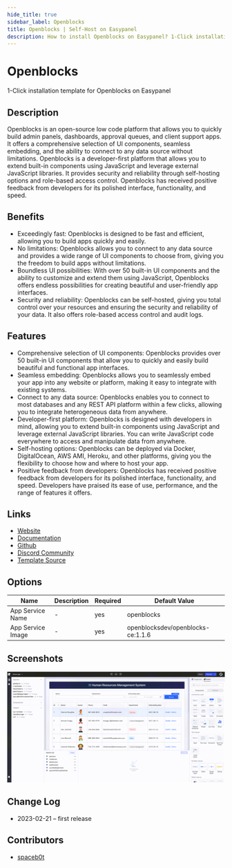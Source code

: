 ```yaml
---
hide_title: true
sidebar_label: Openblocks
title: Openblocks | Self-Host on Easypanel
description: How to install Openblocks on Easypanel? 1-Click installation template for Openblocks on Easypanel
---
```


<!-- generated -->

# Openblocks

1-Click installation template for Openblocks on Easypanel

## Description

Openblocks is an open-source low code platform that allows you to quickly build admin panels, dashboards, approval queues, and client support apps. It offers a comprehensive selection of UI components, seamless embedding, and the ability to connect to any data source without limitations. Openblocks is a developer-first platform that allows you to extend built-in components using JavaScript and leverage external JavaScript libraries. It provides security and reliability through self-hosting options and role-based access control. Openblocks has received positive feedback from developers for its polished interface, functionality, and speed.

## Benefits

- Exceedingly fast: Openblocks is designed to be fast and efficient, allowing you to build apps quickly and easily.
- No limitations: Openblocks allows you to connect to any data source and provides a wide range of UI components to choose from, giving you the freedom to build apps without limitations.
- Boundless UI possibilities: With over 50 built-in UI components and the ability to customize and extend them using JavaScript, Openblocks offers endless possibilities for creating beautiful and user-friendly app interfaces.
- Security and reliability: Openblocks can be self-hosted, giving you total control over your resources and ensuring the security and reliability of your data. It also offers role-based access control and audit logs.

## Features

- Comprehensive selection of UI components: Openblocks provides over 50 built-in UI components that allow you to quickly and easily build beautiful and functional app interfaces.
- Seamless embedding: Openblocks allows you to seamlessly embed your app into any website or platform, making it easy to integrate with existing systems.
- Connect to any data source: Openblocks enables you to connect to most databases and any REST API platform within a few clicks, allowing you to integrate heterogeneous data from anywhere.
- Developer-first platform: Openblocks is designed with developers in mind, allowing you to extend built-in components using JavaScript and leverage external JavaScript libraries. You can write JavaScript code everywhere to access and manipulate data from anywhere.
- Self-hosting options: Openblocks can be deployed via Docker, DigitalOcean, AWS AMI, Heroku, and other platforms, giving you the flexibility to choose how and where to host your app.
- Positive feedback from developers: Openblocks has received positive feedback from developers for its polished interface, functionality, and speed. Developers have praised its ease of use, performance, and the range of features it offers.

## Links

- [Website](https://openblocks.dev/)
- [Documentation](https://docs.openblocks.dev/)
- [Github](https://github.com/openblocks-dev/openblocks)
- [Discord Community](https://discord.com/invite/z5W2YHXdtt)
- [Template Source](https://github.com/easypanel-io/templates/tree/main/templates/openblocks)

## Options

Name | Description | Required | Default Value
-|-|-|-
App Service Name | - | yes | openblocks
App Service Image | - | yes | openblocksdev/openblocks-ce:1.1.6

## Screenshots

![Openblocks Screenshot](./assets/screenshot.png)

## Change Log

- 2023-02-21 – first release

## Contributors

- [spaceb0t](https://github.com/spacec0de)
